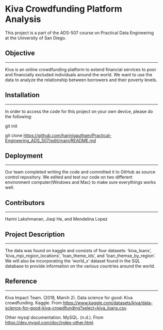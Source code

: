 # Kiva Crowdfunding Platform Analysis
This project is a part of the ADS-507 course on Practical Data Engineering at the University of San Diego.

## Objective
---
Kiva is an online crowdfunding platform to extend financial services to poor and financially excluded individuals around the world. We want to use the data to analyze the relationship between borrowers and their poverty levels. 

## Installation
---
In order to access the code for this project on your own device, please do the following:

git init

git clone https://github.com/harinigautham/Practical-Engineering_ADS_507/edit/main/README.md

## Deployment
---
Our team completed writing the code and committed it to GitHub as source control repository. We edited and test our code on two different environment computer(Windows and Mac) to make sure everythings works well. 

## Contributors
---
Harini Lakshmanan, Jiaqi He, and Mendelina Lopez

## Project Description
---
The data was found on kaggle and consists of four datasets: ‘kiva_loans’, ‘kiva_mpi_region_locations’, ‘loan_theme_ids’, and ‘loan_themse_by_region’. We will also be incorporating the ‘world_x’ dataset found in the SQL database to provide information on the various countries around the world. 

## Reference
---
Kiva Impact Team. (2018, March 2). Data science for good: Kiva crowdfunding. Kaggle. From https://www.kaggle.com/datasets/kiva/data-science-for-good-kiva-crowdfunding?select=kiva_loans.csv.

Other mysql documentation. MySQL. (n.d.). From https://dev.mysql.com/doc/index-other.html. 
